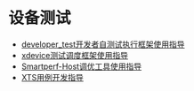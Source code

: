 # 设备测试

- [developer_test开发者自测试执行框架使用指导](developer_test.md)
- [xdevice测试调度框架使用指导](xdevice.md)
- [Smartperf-Host调优工具使用指导](smartperf-host.md)
- [XTS用例开发指导](xts.md)
